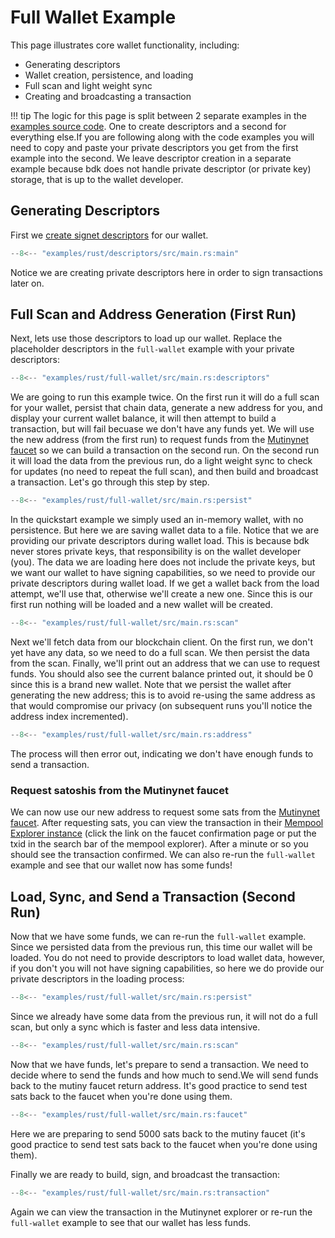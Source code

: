 # Full Wallet Example

This page illustrates core wallet functionality, including:

- Generating descriptors
- Wallet creation, persistence, and loading
- Full scan and light weight sync
- Creating and broadcasting a transaction

!!! tip
    The logic for this page is split between 2 separate examples in the [examples source code](https://github.com/bitcoindevkit/book-of-bdk/tree/master/examples/rust). One to create descriptors and a second for everything else.If you are following along with the code examples you will need to copy and paste your private descriptors you get from the first example into the second. We leave descriptor creation in a separate example because bdk does not handle private descriptor (or private key) storage, that is up to the wallet developer.

## Generating Descriptors

First we [create signet descriptors](keys-descriptors/descriptors.md) for our wallet.

```rust title="examples/rust/descriptors/src/main.rs"
--8<-- "examples/rust/descriptors/src/main.rs:main"
```

Notice we are creating private descriptors here in order to sign transactions later on.

## Full Scan and Address Generation (First Run)

Next, lets use those descriptors to load up our wallet. Replace the placeholder descriptors in the `full-wallet` example with your private descriptors:

```rust title="examples/rust/full-wallet/src/main.rs"
--8<-- "examples/rust/full-wallet/src/main.rs:descriptors"
```

We are going to run this example twice. On the first run it will do a full scan for your wallet, persist that chain data, generate a new address for you, and display your current wallet balance, it will then attempt to build a transaction, but will fail becuase we don't have any funds yet. We will use the new address (from the first run) to request funds from the [Mutinynet faucet](https://faucet.mutinynet.com/) so we can build a transaction on the second run. On the second run it will load the data from the previous run, do a light weight sync to check for updates (no need to repeat the full scan), and then build and broadcast a transaction. Let's go through this step by step.

```rust title="examples/rust/full-wallet/src/main.rs"
--8<-- "examples/rust/full-wallet/src/main.rs:persist"
```

In the quickstart example we simply used an in-memory wallet, with no persistence. But here we are saving wallet data to a file. Notice that we are providing our private descriptors during wallet load. This is because bdk never stores private keys, that responsibility is on the wallet developer (you). The data we are loading here does not include the private keys, but we want our wallet to have signing capabilities, so we need to provide our private descriptors during wallet load. If we get a wallet back from the load attempt, we'll use that, otherwise we'll create a new one. Since this is our first run nothing will be loaded and a new wallet will be created.

```rust title="examples/rust/full-wallet/src/main.rs"
--8<-- "examples/rust/full-wallet/src/main.rs:scan"
```

Next we'll fetch data from our blockchain client. On the first run, we don't yet have any data, so we need to do a full scan. We then persist the data from the scan.
Finally, we'll print out an address that we can use to request funds. You should also see the current balance printed out, it should be 0 since this is a brand new wallet. Note that we persist the wallet after generating the new address; this is to avoid re-using the same address as that would compromise our privacy (on subsequent runs you'll notice the address index incremented).

```rust title="examples/rust/full-wallet/src/main.rs"
--8<-- "examples/rust/full-wallet/src/main.rs:address"
```

The process will then error out, indicating we don't have enough funds to send a transaction.

### Request satoshis from the Mutinynet faucet

We can now use our new address to request some sats from the [Mutinynet faucet](https://faucet.mutinynet.com/). After requesting sats, you can view the transaction in their [Mempool Explorer instance](https://mutinynet.com/) (click the link on the faucet confirmation page or put the txid in the search bar of the mempool explorer). After a minute or so you should see the transaction confirmed. We can also re-run the `full-wallet` example and see that our wallet now has some funds!

## Load, Sync, and Send a Transaction (Second Run)

Now that we have some funds, we can re-run the `full-wallet` example. Since we persisted data from the previous run, this time our wallet will be loaded. You do not need to provide descriptors to load wallet data, however, if you don't you will not have signing capabilities, so here we do provide our private descriptors in the loading process:

```rust title="examples/rust/full-wallet/src/main.rs"
--8<-- "examples/rust/full-wallet/src/main.rs:persist"
```

Since we already have some data from the previous run, it will not do a full scan, but only a sync which is faster and less data intensive.

```rust title="examples/rust/full-wallet/src/main.rs"
--8<-- "examples/rust/full-wallet/src/main.rs:scan"
```

Now that we have funds, let's prepare to send a transaction. We need to decide where to send the funds and how much to send.We will send funds back to the mutiny faucet return address. It's good practice to send test sats back to the faucet when you're done using them.

```rust title="examples/rust/full-wallet/src/main.rs"
--8<-- "examples/rust/full-wallet/src/main.rs:faucet"
```

Here we are preparing to send 5000 sats back to the mutiny faucet (it's good practice to send test sats back to the faucet when you're done using them).

Finally we are ready to build, sign, and broadcast the transaction:

```rust title="examples/rust/transaction/src/main.rs"
--8<-- "examples/rust/full-wallet/src/main.rs:transaction"
```

Again we can view the transaction in the Mutinynet explorer or re-run the `full-wallet` example to see that our wallet has less funds.
